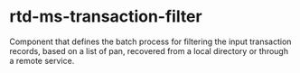 # rtd-ms-transaction-filter

Component that defines the batch process for filtering the input transaction records, based on a list of pan, recovered from a local directory or through a remote service. 
